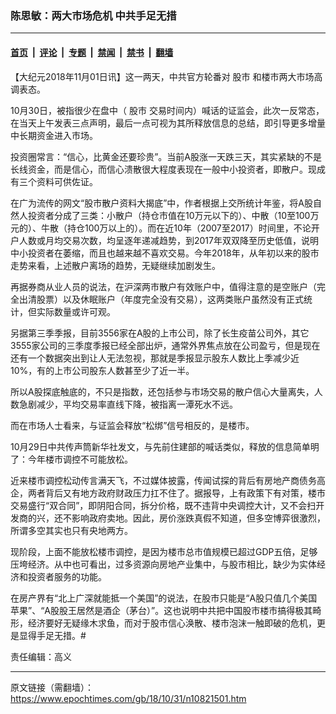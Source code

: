 ### 陈思敏：两大市场危机 中共手足无措

---

#### [首页](../../../..?n10821501) &nbsp;|&nbsp; [评论](../../../../../epoch-comment?n10821501) &nbsp;|&nbsp; [专题](../../../../../epoch-special?n10821501) &nbsp;|&nbsp; [禁闻](../../../../../epoch-news?n10821501) &nbsp;|&nbsp; [禁书](../../../../../books?n10821501) &nbsp;|&nbsp; [翻墙](https://github.com/gfw-breaker/nogfw/blob/master/README.md?n10821501)


<div class="post_content" id="artbody" itemprop="articleBody">
 <!-- article content begin -->
 <p>
  【大纪元2018年11月01日讯】这一两天，中共官方轮番对
  <ok href="https://www.epochtimes.com/gb/tag/%E8%82%A1%E5%B8%82.html">
   股市
  </ok>
  和楼市两大市场高调表态。
 </p>
 <p>
  10月30日，被指很少在盘中（
  <ok href="https://www.epochtimes.com/gb/tag/%E8%82%A1%E5%B8%82.html">
   股市
  </ok>
  交易时间内）喊话的证监会，此次一反常态，在当天上午发表三点声明，最后一点可视为其所释放信息的总结，即引导更多增量中长期资金进入市场。
 </p>
 <p>
  投资圈常言：“信心，比黄金还要珍贵”。当前A股涨一天跌三天，其实紧缺的不是长线资金，而是信心，而信心溃散很大程度表现在一般中小投资者，即散户。现成有三个资料可供佐证。
 </p>
 <p>
  在广为流传的网文“股市散户资料大揭底”中，作者根据上交所统计年鉴，将A股自然人投资者分成了三类：小散户（持仓市值在10万元以下的）、中散（10至100万元的）、牛散（持仓100万以上的）。而在近10年（2007至2017）时间里，不论开户人数或月均交易次数，均呈逐年递减趋势，到2017年双双降至历史低值，说明中小投资者在萎缩，而且也越来越不喜欢交易。今年2018年，从年初以来的股市走势来看，上述散户离场的趋势，无疑继续加剧发生。
 </p>
 <p>
  再据券商从业人员的说法，在沪深两市散户有效账户中，值得注意的是空账户（完全出清股票）以及休眠账户（年度完全没有交易），这两类账户虽然没有正式统计，但实际数量或许可观。
 </p>
 <p>
  另据第三季季报，目前3556家在A股的上市公司，除了长生疫苗公司外，其它3555家公司的三季度季报已经全部出炉，通常外界焦点放在公司盈亏，但是现在还有一个数据突出到让人无法忽视，那就是季报显示股东人数比上季减少近10%，有的上市公司股东人数甚至少了近一半。
 </p>
 <p>
  所以A股探底触底的，不只是指数，还包括参与市场交易的散户信心大量离失，人数急剧减少，平均交易率直线下降，被指离一潭死水不远。
 </p>
 <p>
  而在市场人士看来，与证监会释放“松绑”信号相反的，是楼市。
 </p>
 <p>
  10月29日中共传声筒新华社发文，与先前住建部的喊话类似，释放的信息简单明了：今年楼市调控不可能放松。
 </p>
 <p>
  近来楼市调控松动传言满天飞，不过媒体披露，传闻试探的背后有房地产商债务高企，两者背后又有地方政府财政压力扛不住了。据报导，上有政策下有对策，楼市交易盛行“双合同”，即阴阳合同，拆分价格，既不违背中央调控大计，又不会扫开发商的兴，还不影响政府卖地。因此，房价涨跌真假不知道，但多空博弈很激烈，所谓多空其实也只有央地两方。
 </p>
 <p>
  现阶段，上面不能放松楼市调控，是因为楼市总市值规模已超过GDP五倍，足够压垮经济。从中也可看出，过多资源向房地产业集中，与股市相比，缺少为实体经济和投资者服务的功能。
 </p>
 <p>
  在房产界有“北上广深就能抵一个美国”的说法，在股市只能是“A股只值几个美国苹果”、“A股股王居然是酒企（茅台）”。这也说明中共把中国股市楼市搞得极其畸形，经济要好无疑缘木求鱼，而对于股市信心涣散、楼市泡沫一触即破的危机，更是显得手足无措。#
 </p>
 <p>
  责任编辑：高义
 </p>
 <!-- article content end -->
 <div id="below_article_ad">
 </div>
</div>


---

原文链接（需翻墙）：https://www.epochtimes.com/gb/18/10/31/n10821501.htm